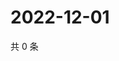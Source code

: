 # 2022-12-01

共 0 条

<!-- BEGIN WEIBO -->
<!-- 最后更新时间 Thu Dec 01 2022 11:29:26 GMT+0800 (China Standard Time) -->

<!-- END WEIBO -->
